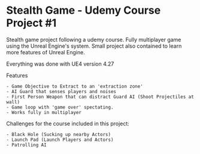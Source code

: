 # Stealth Game - Udemy Course Project #1

Stealth game project following a udemy course. Fully multiplayer game using the Unreal Engine's system.
Small project also contained to learn more features of Unreal Engine.

Everything was done with UE4 version 4.27

Features

	- Game Objective to Extract to an 'extraction zone'
	- AI Guard that senses players and noises
	- First Person Weapon that can distract Guard AI (Shoot Projectiles at wall)
	- Game loop with 'game over' spectating.
	- Works fully in multiplayer

Challenges for the course included in this project:

	- Black Hole (Sucking up nearby Actors)
	- Launch Pad (Launch Players and Actors)
	- Patrolling AI
